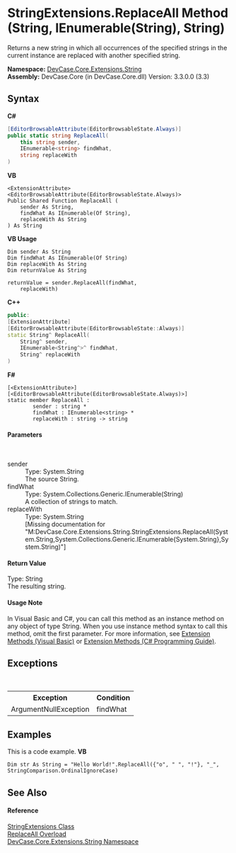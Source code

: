 # StringExtensions.ReplaceAll Method (String, IEnumerable(String), String)
 

Returns a new string in which all occurrences of the specified strings in the current instance are replaced with another specified string.

**Namespace:**&nbsp;<a href="N_DevCase_Core_Extensions_String">DevCase.Core.Extensions.String</a><br />**Assembly:**&nbsp;DevCase.Core (in DevCase.Core.dll) Version: 3.3.0.0 (3.3)

## Syntax

**C#**<br />
``` C#
[EditorBrowsableAttribute(EditorBrowsableState.Always)]
public static string ReplaceAll(
	this string sender,
	IEnumerable<string> findWhat,
	string replaceWith
)
```

**VB**<br />
``` VB
<ExtensionAttribute>
<EditorBrowsableAttribute(EditorBrowsableState.Always)>
Public Shared Function ReplaceAll ( 
	sender As String,
	findWhat As IEnumerable(Of String),
	replaceWith As String
) As String
```

**VB Usage**<br />
``` VB Usage
Dim sender As String
Dim findWhat As IEnumerable(Of String)
Dim replaceWith As String
Dim returnValue As String

returnValue = sender.ReplaceAll(findWhat, 
	replaceWith)
```

**C++**<br />
``` C++
public:
[ExtensionAttribute]
[EditorBrowsableAttribute(EditorBrowsableState::Always)]
static String^ ReplaceAll(
	String^ sender, 
	IEnumerable<String^>^ findWhat, 
	String^ replaceWith
)
```

**F#**<br />
``` F#
[<ExtensionAttribute>]
[<EditorBrowsableAttribute(EditorBrowsableState.Always)>]
static member ReplaceAll : 
        sender : string * 
        findWhat : IEnumerable<string> * 
        replaceWith : string -> string 

```


#### Parameters
&nbsp;<dl><dt>sender</dt><dd>Type: System.String<br />The source String.</dd><dt>findWhat</dt><dd>Type: System.Collections.Generic.IEnumerable(String)<br />A collection of strings to match.</dd><dt>replaceWith</dt><dd>Type: System.String<br />\[Missing <param name="replaceWith"/> documentation for "M:DevCase.Core.Extensions.String.StringExtensions.ReplaceAll(System.String,System.Collections.Generic.IEnumerable{System.String},System.String)"\]</dd></dl>

#### Return Value
Type: String<br />The resulting string.

#### Usage Note
In Visual Basic and C#, you can call this method as an instance method on any object of type String. When you use instance method syntax to call this method, omit the first parameter. For more information, see <a href="https://docs.microsoft.com/dotnet/visual-basic/programming-guide/language-features/procedures/extension-methods">Extension Methods (Visual Basic)</a> or <a href="https://docs.microsoft.com/dotnet/csharp/programming-guide/classes-and-structs/extension-methods">Extension Methods (C# Programming Guide)</a>.

## Exceptions
&nbsp;<table><tr><th>Exception</th><th>Condition</th></tr><tr><td>ArgumentNullException</td><td>findWhat</td></tr></table>

## Examples
This is a code example. 
**VB**<br />
``` VB
Dim str As String = "Hello World!".ReplaceAll({"o", " ", "!"}, "_", StringComparison.OrdinalIgnoreCase)
```


## See Also


#### Reference
<a href="T_DevCase_Core_Extensions_String_StringExtensions">StringExtensions Class</a><br /><a href="Overload_DevCase_Core_Extensions_String_StringExtensions_ReplaceAll">ReplaceAll Overload</a><br /><a href="N_DevCase_Core_Extensions_String">DevCase.Core.Extensions.String Namespace</a><br />